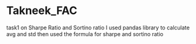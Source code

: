 # Takneek_FAC
task1 on Sharpe Ratio and Sortino ratio
I used pandas library to calculate avg and std 
then used the formula for sharpe and sortino ratio